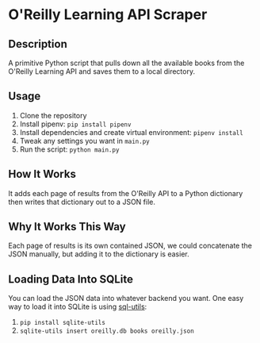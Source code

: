 # O'Reilly Learning API Scraper

## Description
A primitive Python script that pulls down all the available books from the
O'Reilly Learning API and saves them to a local directory.

## Usage
1. Clone the repository
2. Install pipenv: `pip install pipenv`
3. Install dependencies and create virtual environment: `pipenv install`
4. Tweak any settings you want in `main.py`
5. Run the script: `python main.py`

## How It Works
It adds each page of results from the O'Reilly API to a Python dictionary
then writes that dictionary out to a JSON file.

## Why It Works This Way
Each page of results is its own contained JSON, we could concatenate
the JSON manually, but adding it to the dictionary is easier.

## Loading Data Into SQLite
You can load the JSON data into whatever backend you want. One easy way to load it
into SQLite is using [sql-utils](https://sqlite-utils.datasette.io/en/stable/index.html):
1. `pip install sqlite-utils`
2. `sqlite-utils insert oreilly.db books oreilly.json`